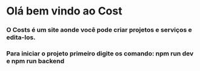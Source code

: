 # Olá bem vindo ao Cost

<h3>O Costs é um site aonde você pode criar projetos e serviços e edita-los.

<h3>Para iniciar o projeto primeiro digite os comando: npm run dev e npm run backend